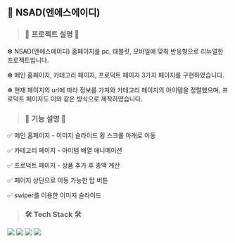 ## 👖 NSAD(엔에스에이디)


>
> ###  📝 프로젝트 설명 📝
>


  ❇ NSAD(엔에스에이디) 홈페이지를 pc, 태블릿, 모바일에 맞춰 반응형으로 리뉴얼한 프로젝트입니다.
  
  
  ❇ 메인 홈페이지, 카테고리 페이지, 프로덕트 페이지 3가지 페이지를 구현하였습니다.
  
  
  ❇ 현재 페이지의 url에 따라 정보를 가져와 카테고리 페이지의 아이템을 정렬했으며, 프로덕트 페이지도 이와 같은 방식으로 제작하였습니다.


>
> ###  📝 기능 설명 📝
> 


  ✅ 메인 홈페이지 - 이미지 슬라이드 횡 스크롤 아래로 이동
  
  
  ✅ 카테고리 페이지 - 아이템 배열 애니메이션
  
  
  ✅ 프로덕트 페이지 - 상품 추가 후 총액 계산
  
  
  ✅ 페이지 상단으로 이동 가능한 탑 버튼
  
  
  ✅ swiper를 이용한 이미지 슬라이드
 
 
>
> ###  🛠 Tech Stack 🛠
>


  <img src="https://img.shields.io/badge/html5-E34F26?style=for-the-badge&logo=html5&logoColor=white">
  
  <img src="https://img.shields.io/badge/css-1572B6?style=for-the-badge&logo=css3&logoColor=white">
  
  <img src="https://img.shields.io/badge/javascript-F7DF1E?style=for-the-badge&logo=javaScipt&logoColor=black"/>
  
  <img src="https://img.shields.io/badge/jquery-0769AD?style=for-the-badge&logo=jquery&logoColor=white">
  
